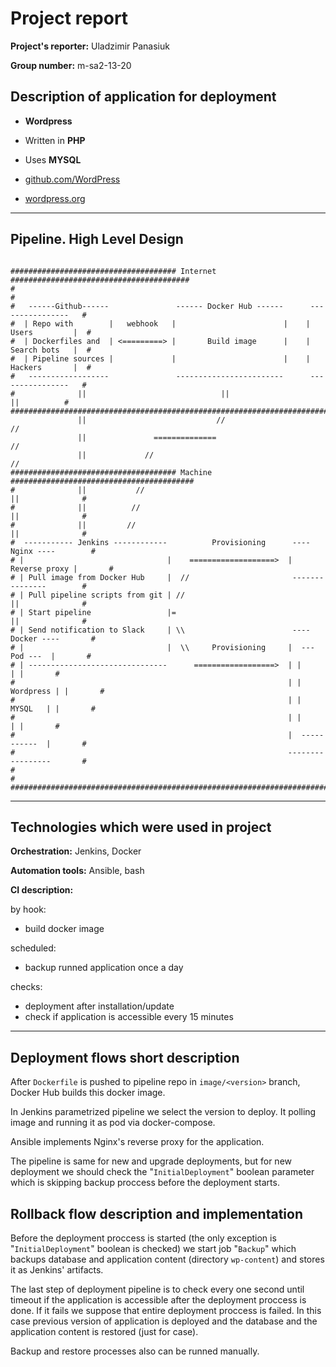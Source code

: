 # Project report

**Project's reporter:** Uladzimir Panasiuk

**Group number:** m-sa2-13-20

## Description of application for deployment

- **Wordpress**

- Written in **PHP**

- Uses **MYSQL**

- [github.com/WordPress](https://github.com/WordPress/WordPress)

- [wordpress.org](https://wordpress.org)

---

## Pipeline. High Level Design

```

##################################### Internet ########################################
#                                                                                     #
#   ------Github------               ------ Docker Hub ------      ----------------   #
#  | Repo with        |   webhook   |                        |    |  Users         |  #
#  | Dockerfiles and  | <=========> |       Build image      |    |  Search bots   |  #
#  | Pipeline sources |             |                        |    |  Hackers       |  #
#   ------------------               ------------------------      ----------------   #
#              ||                              ||                         ||          #
########################################################################################
               ||                             //                         //
               ||               ==============                          //
               ||             //                                       //
##################################### Machine #########################################
#              ||           //                                        ||              #
#              ||          //                                         ||              #
#              ||         //                                          ||              #
#  ----------- Jenkins ------------          Provisioning      ---- Nginx ----        #
# |                                |    ===================>  | Reverse proxy |       #
# | Pull image from Docker Hub     |  //                       ---------------        #
# | Pull pipeline scripts from git | //                               ||              #
# | Start pipeline                 |=                                 ||              #
# | Send notification to Slack     | \\                        ---- Docker ----       #
# |                                |  \\     Provisioning     |  --- Pod ---  |       #
# | -------------------------------      ==================>  | |           | |       #
#                                                             | | Wordpress | |       #
#                                                             | |   MYSQL   | |       #
#                                                             | |           | |       #
#                                                             |  -----------  |       #
#                                                             -----------------       #
#                                                                                     #
#######################################################################################

```

---

## Technologies which were used in project

**Orchestration:** Jenkins, Docker

**Automation tools:** Ansible, bash

**CI description:**

by hook:

- build docker image

scheduled:

- backup runned application once a day

checks:

- deployment after installation/update
- check if application is accessible every 15 minutes

---

## Deployment flows short description

After `Dockerfile` is pushed to pipeline repo in `image/<version>` branch, Docker Hub builds this docker image.

In Jenkins parametrized pipeline we select the version to deploy. It polling image and running it as pod via docker-compose.

Ansible implements Nginx's reverse proxy for the application.

The pipeline is same for new and upgrade deployments, but for new deployment we should check the "`InitialDeployment`" boolean parameter which is skipping backup proccess before the deployment starts.

## Rollback flow description and implementation

Before the deployment proccess is started (the only exception is "`InitialDeployment`" boolean is checked) we start job "`Backup`" which backups database and application content (directory `wp-content`) and stores it as Jenkins' artifacts.

The last step of deployment pipeline is to check every one second until timeout if the application is accessible after the deployment proccess is done. If it fails we suppose that entire deployment proccess is failed. In this case previous version of application is deployed and the database and the application content is restored (just for case).

Backup and restore processes also can be runned manually.
